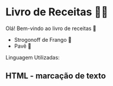 # Livro de Receitas :man_cook:


Olá! Bem-vindo ao livro de receitas :wave:

- Strogonoff de Frango :chicken:
- Pavê :cookie:


Linguagem Utilizadas:
## HTML - marcação de texto
